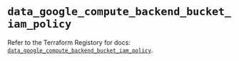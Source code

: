 # `data_google_compute_backend_bucket_iam_policy`

Refer to the Terraform Registory for docs: [`data_google_compute_backend_bucket_iam_policy`](https://registry.terraform.io/providers/hashicorp/google-beta/4.82.0/docs/data-sources/google_compute_backend_bucket_iam_policy).
